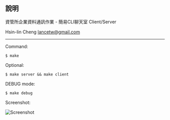 說明
--------
資管所企業資料通訊作業 - 簡易CLI聊天室 Client/Server

Hsin-lin Cheng <lancetw@gmail.com>

- - - - 

Command:

    $ make

Optional:
	
    $ make server && make client

DEBUG mode:

    $ make debug
    
Screenshot:

![Screenshot](http://i.imgur.com/fYQ00.png "Screenshot")

